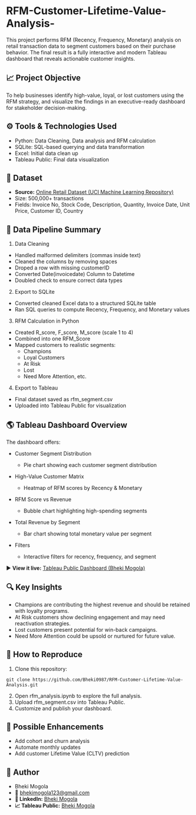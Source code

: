 # RFM-Customer-Lifetime-Value-Analysis-

This project performs RFM (Recency, Frequency, Monetary) analysis on retail transaction data to segment customers based on their purchase behavior. The final result is a fully interactive and modern Tableau dashboard that reveals actionable customer insights.

## 📈 Project Objective
To help businesses identify high-value, loyal, or lost customers using the RFM strategy, and visualize the findings in an executive-ready dashboard for stakeholder decision-making.

## ⚙️ Tools & Technologies Used
- Python: Data Cleaning, Data analysis and RFM calculation
- SQLite: SQL-based querying and data transformation
- Excel: Initial data clean up
- Tableau Public: Final data visualization

## 📄 Dataset
- **Source:** [Online Retail Dataset (UCI Machine Learning Repository)](https://archive.ics.uci.edu/dataset/352/online+retail)
- Size: 500,000+ transactions
- Fields: Invoice No, Stock Code, Description, Quantity, Invoice Date, Unit Price, Customer ID, Country

## 🔄 Data Pipeline Summary
1. Data Cleaning
 - Handled malformed delimiters (commas inside text)
 - Cleaned the columns by removing spaces
 - Droped a row with missing customerID
 - Converted Date(invoicedate) Column to Datetime
 - Doubled check to ensure correct data types

2. Export to SQLite
 - Converted cleaned Excel data to a structured SQLite table
 - Ran SQL queries to compute Recency, Frequency, and Monetary values

3. RFM Calculation in Python
 - Created R_score, F_score, M_score (scale 1 to 4)
 - Combined into one RFM_Score
 - Mapped customers to realistic segments:
   - Champions
   - Loyal Customers
   - At Risk
   - Lost
   - Need More Attention, etc.

4. Export to Tableau
 - Final dataset saved as rfm_segment.csv
 - Uploaded into Tableau Public for visualization

## 🌎 Tableau Dashboard Overview
The dashboard offers:
- Customer Segment Distribution
  - Pie chart showing each customer segment distribution

- High-Value Customer Matrix
  - Heatmap of RFM scores by Recency & Monetary

- RFM Score vs Revenue
  - Bubble chart highlighting high-spending segments

- Total Revenue by Segment
  - Bar chart showing total monetary value per segment

- Filters
  - Interactive filters for recency, frequency, and segment

▶ **View it live:** [Tableau Public Dashboard (Bheki Mogola)](https://public.tableau.com/views/CustomerLifetimeValueAnalysisVisualization/InteractiveDashboard?:language=en-US&:sid=&:redirect=auth&:display_count=n&:origin=viz_share_link)

## 🔍 Key Insights
- Champions are contributing the highest revenue and should be retained with loyalty programs.
- At Risk customers show declining engagement and may need reactivation strategies.
- Lost customers present potential for win-back campaigns.
- Need More Attention could be upsold or nurtured for future value.

## 🚀 How to Reproduce
1. Clone this repository:
```
git clone https://github.com/Bheki0987/RFM-Customer-Lifetime-Value-Analysis.git
```
2. Open rfm_analysis.ipynb to explore the full analysis.
3. Upload rfm_segment.csv into Tableau Public.
4. Customize and publish your dashboard.

## 🚀 Possible Enhancements
- Add cohort and churn analysis
- Automate monthly updates
- Add customer Lifetime Value (CLTV) prediction

## 📢 Author
- Bheki Mogola
- 📧 bhekimogola123@gmail.com
- **👤 LinkedIn:** [Bheki Mogola](https://www.linkedin.com/in/bheki-mogola-8481122b7/)
- **📈 Tableau Public:** [Bheki Mogola](https://public.tableau.com/app/profile/bheki.mogola/vizzes)
